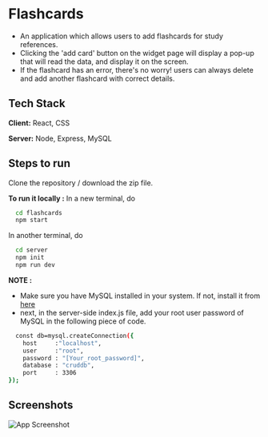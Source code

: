 
# Flashcards

- An application which allows users to add flashcards for study references. 
- Clicking the 'add card' button on the widget page will display a pop-up that will read the data, and display it on the screen. 
- If the flashcard has an error, there's no worry! users can always delete and add another flashcard with correct details.


## Tech Stack

**Client:** React, CSS

**Server:** Node, Express, MySQL


## Steps to run

Clone the repository / download the zip file. 

**To run it locally :**
In a new terminal, do

```bash
  cd flashcards
  npm start
```
In another terminal, do

```bash
  cd server
  npm init
  npm run dev
```
**NOTE :**

- Make sure you have MySQL installed in your system. If not, install it from [here](https://dev.mysql.com/downloads/installer/)
- next, in the server-side index.js file, add your root user password of MySQL in the following piece of code.

```bash
  const db=mysql.createConnection({
    host     :"localhost",
    user     :"root",
    password : "[Your_root_password]",
    database : "cruddb",
    port     : 3306
});
```

    
## Screenshots

![App Screenshot](https://via.placeholder.com/468x300?text=App+Screenshot+Here)

